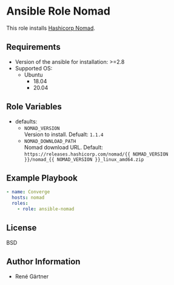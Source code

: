 # Ansible Role Nomad

This role installs [Hashicorp Nomad](https://www.nomadproject.io/).

## Requirements

- Version of the ansible for installation: >=2.8
- Supported OS:
  - Ubuntu
    - 18.04
    - 20.04

## Role Variables

- defaults:
  - `NOMAD_VERSION` \
    Version to install. Defualt: `1.1.4`
  - `NOMAD_DOWNLOAD_PATH` \
    Nomad download URL. Default: `https://releases.hashicorp.com/nomad/{{ NOMAD_VERSION }}/nomad_{{ NOMAD_VERSION }}_linux_amd64.zip`

## Example Playbook

```yaml
- name: Converge
  hosts: nomad
  roles:
    - role: ansible-nomad
```

## License

BSD

## Author Information

- René Gärtner
